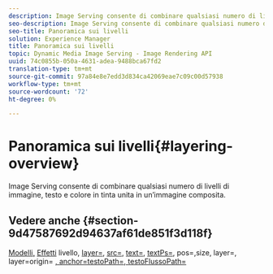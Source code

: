 ```yaml
---
description: Image Serving consente di combinare qualsiasi numero di livelli di immagine, testo e colore in tinta unita in un’immagine composita.
seo-description: Image Serving consente di combinare qualsiasi numero di livelli di immagine, testo e colore in tinta unita in un’immagine composita.
seo-title: Panoramica sui livelli
solution: Experience Manager
title: Panoramica sui livelli
topic: Dynamic Media Image Serving - Image Rendering API
uuid: 74c0855b-050a-4631-adea-9488bca67fd2
translation-type: tm+mt
source-git-commit: 97a84e8e7edd3d834ca42069eae7c09c00d57938
workflow-type: tm+mt
source-wordcount: '72'
ht-degree: 0%

---
```



# Panoramica sui livelli{#layering-overview}

Image Serving consente di combinare qualsiasi numero di livelli di immagine, testo e colore in tinta unita in un’immagine composita.

## Vedere anche {#section-9d47587692d94637af61de851f3d118f}

[Modelli,](../../../../../../is-api/http-ref/image-serving-api-ref/c-http-protocol-reference/c-templates/c-templates.md#concept-3cd2d2adae0e41b2979b9640244d4d3e) [Effetti](../../../../../../is-api/http-ref/image-serving-api-ref/c-http-protocol-reference/c-syntax-and-features/r-layer-effects.md#reference-82a6b5311b3d4471ad2799adb3b2201c) livello,  [layer=](../../../../../../is-api/http-ref/image-serving-api-ref/c-http-protocol-reference/c-command-reference/r-layer.md#reference-0f8d7fbef64841dd855917bd8fc22e6d),  [src=](../../../../../../is-api/http-ref/image-serving-api-ref/c-http-protocol-reference/c-command-reference/r-src.md#reference-f6506637778c4c69bf106a7924a91ab1),  [text=](../../../../../../is-api/http-ref/image-serving-api-ref/c-http-protocol-reference/c-command-reference/r-text.md#reference-84634052e48548539a1ef63cbe41f22f),  [textPs=](../../../../../../is-api/http-ref/image-serving-api-ref/c-http-protocol-reference/c-command-reference/r-textps.md#reference-4209a2a6169f44278da2647cfb0cd767), pos=,size, layer=, layer=origin= [ ](../../../../../../is-api/http-ref/image-serving-api-ref/c-http-protocol-reference/c-command-reference/r-pos.md#reference-65de948f4b404f1182b22119ca332143)  [ ](../../../../../../is-api/http-ref/image-serving-api-ref/c-http-protocol-reference/c-command-reference/r-size-reference.md#reference-9f54b8ad4a2e45258d23dffed3ade7c7)  [ ](../../../../../../is-api/http-ref/image-serving-api-ref/c-http-protocol-reference/c-command-reference/r-origin.md#reference-e11c7ac06e2240cc884c3fec98f05138)  [ ](../../../../../../is-api/http-ref/image-serving-api-ref/c-http-protocol-reference/c-command-reference/r-anchor.md#reference-6661e548ab284b82828d8d94c8ddeb7c)  [ ](../../../../../../is-api/http-ref/image-serving-api-ref/c-http-protocol-reference/c-command-reference/r-textpath.md#reference-b09cc0902dff4725bdb54d5da4076ccd)  [, anchor=testoPath=, testoFlussoPath=](../../../../../../is-api/http-ref/image-serving-api-ref/c-http-protocol-reference/c-command-reference/r-textflowpath.md#reference-0b8d9493d71342f0b6a64a6d221584ef)
